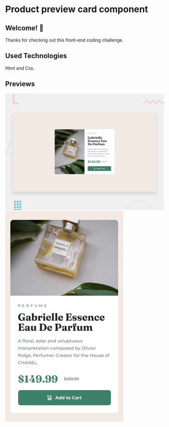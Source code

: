 # Product preview card component

## Welcome! 👋

Thanks for checking out this front-end coding challenge.

## Used Technologies

Html and Css.

## Previews

![Design preview for the Product preview card component](./design/desktop-preview.jpg)
![Design preview for the Product preview card component for mobile](./design/mobile-design.jpg)

